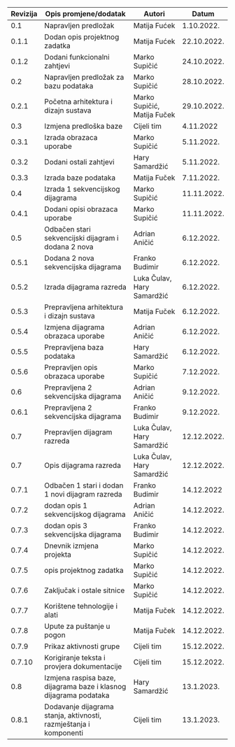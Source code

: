 | Revizija | Opis promjene/dodatak                                             | Autori                      | Datum       |
| -------- | ----------------------------------------------------------------- | --------------------------- | ----------- |
| 0.1      | Napravljen predložak                                              | Matija Fućek                | 1.10.2022.  |
| 0.1.1    | Dodan opis projektnog zadatka                                     | Matija Fućek                | 22.10.2022. |
| 0.1.2    | Dodani funkcionalni zahtjevi                                      | Marko Supičić               | 24.10.2022. |
| 0.2      | Napravljen predložak za bazu podataka                             | Marko Supičić               | 28.10.2022. |
| 0.2.1    | Početna arhitektura i dizajn sustava                              | Marko Supičić, Matija Fuček | 29.10.2022. |
| 0.3      | Izmjena predloška baze                                            | Cijeli tim                  | 4.11.2022   |
| 0.3.1    | Izrada obrazaca uporabe                                           | Marko Supičić               | 5.11.2022.  |
| 0.3.2    | Dodani ostali zahtjevi                                            | Hary Samardžić              | 5.11.2022.  |
| 0.3.3    | Izrada baze podataka                                              | Matija Fuček                | 7.11.2022.  |
| 0.4      | Izrada 1 sekvencijskog dijagrama                                  | Marko Supičić               | 11.11.2022. |
| 0.4.1    | Dodani opisi obrazaca uporabe                                     | Marko Supičić               | 11.11.2022. |
| 0.5      | Odbačen stari sekvencijski dijagram i dodana 2 nova               | Adrian Aničić               | 6.12.2022.  |
| 0.5.1    | Dodana 2 nova sekvencijska dijagrama                              | Franko Budimir              | 6.12.2022.  |
| 0.5.2    | Izrada dijagrama razreda                                          | Luka Čulav, Hary Samardžić  | 6.12.2022.  |
| 0.5.3    | Prepravljena arhitektura i dizajn sustava                         | Matija Fuček                | 6.12.2022.  |
| 0.5.4    | Izmjena dijagrama obrazaca uporabe                                | Adrian Aničić               | 6.12.2022.  |
| 0.5.5    | Prepravljena baza podataka                                        | Hary Samardžić              | 6.12.2022.  |
| 0.5.6    | Prepravljen opis obrazaca uporabe                                 | Marko Supičić               | 7.12.2022.  |
| 0.6      | Prepravljena 2 sekvencijska dijagrama                             | Adrian Aničić               | 9.12.2022.  |
| 0.6.1    | Prepravljena 2 sekvencijska dijagrama                             | Franko Budimir              | 9.12.2022.  |
| 0.7      | Prepravljen dijagram razreda                                      | Luka Čulav, Hary Samardžić  | 12.12.2022. |
| 0.7      | Opis dijagrama razreda                                            | Luka Čulav, Hary Samardžić  | 12.12.2022. |
| 0.7.1    | Odbačen 1 stari i dodan 1 novi dijagram razreda                   | Franko Budimir              | 14.12.2022  |
| 0.7.2    | dodan opis 1 sekvencijskog dijagrama                              | Adrian Aničić               | 14.12.2022. |
| 0.7.3    | dodan opis 3 sekvencijska dijagrama                               | Franko Budimir              | 14.12.2022. |
| 0.7.4    | Dnevnik izmjena projekta                                          | Marko Supičić               | 14.12.2022. |
| 0.7.5    | opis projektnog zadatka                                           | Marko Supičić               | 14.12.2022. |
| 0.7.6    | Zaključak i ostale sitnice                                        | Marko Supičić               | 14.12.2022. |
| 0.7.7    | Korištene tehnologije i alati                                     | Matija Fuček                | 14.12.2022. |
| 0.7.8    | Upute za puštanje u pogon                                         | Matija Fuček                | 14.12.2022. |
| 0.7.9    | Prikaz aktivnosti grupe                                           | Cijeli tim                  | 15.12.2022. |
| 0.7.10   | Korigiranje teksta i provjera dokumentacije                       | Cijeli tim                  | 15.12.2022. |
| 0.8      | Izmjena raspisa baze, dijagrama baze i klasnog dijagrama podataka | Hary Samardžić              | 13.1.2023.  |
| 0.8.1    | Dodavanje dijagrama stanja, aktivnosti, razmještanja i komponenti | Cijeli tim                  | 13.1.2023.  |
